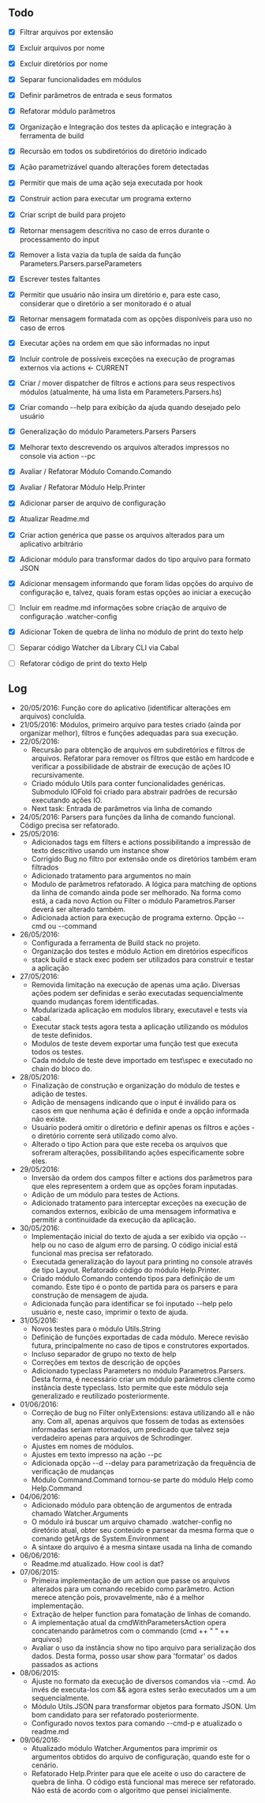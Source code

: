 ## Todo
- [x] Filtrar arquivos por extensão
- [x] Excluir arquivos por nome
- [x] Excluir diretórios por nome
- [x] Separar funcionalidades em módulos
- [x] Definir parâmetros de entrada e seus formatos
- [x] Refatorar módulo parâmetros
- [x] Organização e Integração dos testes da aplicação e integração à ferramenta de build
- [x] Recursão em todos os subdiretórios do diretório indicado
- [x] Ação parametrizável quando alterações forem detectadas
- [x] Permitir que mais de uma ação seja executada por hook
- [x] Construir action para executar um programa externo
- [x] Criar script de build para projeto
- [x] Retornar mensagem descritiva no caso de erros durante o processamento do input
- [x] Remover a lista vazia da tupla de saída da função Parameters.Parsers.parseParameters
- [x] Escrever testes faltantes
- [x] Permitir que usuário não insira um diretório e, para este caso, considerar que o diretório a ser monitorado é o atual
- [x] Retornar mensagem formatada com as opções disponíveis para uso no caso de erros
- [x] Executar ações na ordem em que são informadas no input
- [x] Incluir controle de possíveis exceções na execução de programas externos via actions <- CURRENT
- [x] Criar / mover dispatcher de filtros e actions para seus respectivos módulos (atualmente, há uma lista em Parameters.Parsers.hs)
- [x] Criar comando --help para exibição da ajuda quando desejado pelo usuário
- [x] Generalização do módulo Parameters.Parsers Parsers
- [x] Melhorar texto descrevendo os arquivos alterados impressos no console via action --pc
- [x] Avaliar / Refatorar Módulo Comando.Comando
- [x] Avaliar / Refatorar Módulo Help.Printer
- [x] Adicionar parser de arquivo de configuração
- [x] Atualizar Readme.md
- [x] Criar action genérica que passe os arquivos alterados para um aplicativo arbitrário
- [x] Adicionar módulo para transformar dados do tipo arquivo para formato JSON
- [x] Adicionar mensagem informando que foram lidas opções do arquivo de configuração e, talvez, quais foram estas opções ao iniciar a execução
- [ ] Incluir em readme.md informações sobre criação de arquivo de configuração .watcher-config
- [x] Adicionar Token de quebra de linha no módulo de print do texto help
- [ ] Separar código Watcher da Library CLI via Cabal
- [ ] Refatorar código de print do texto Help


## Log
- 20/05/2016: Função core do aplicativo (identificar alterações em arquivos) concluída.
- 21/05/2016: Módulos, primeiro arquivo para testes criado (ainda por organizar melhor), filtros e funções adequadas para sua execução.
- 22/05/2016:
    - Recursão para obtenção de arquivos em subdiretórios e filtros de arquivos. Refatorar para remover os filtros que estão em hardcode e verificar a possibilidade de abstrair de execução de ações IO recursivamente.
    - Criado módulo Utils para conter funcionalidades genéricas. Submodulo IOFold foi criado para abstrair padrões de recursão executando ações IO.
    - Next task: Entrada de parâmetros via linha de comando
- 24/05/2016: Parsers para funções da linha de comando funcional. Código precisa ser refatorado.
- 25/05/2016:
    - Adicionados tags em filters e actions possibilitando a impressão de texto descritivo usando um instance show
    - Corrigido Bug no filtro por extensão onde os diretórios também eram filtrados
    - Adicionado tratamento para argumentos no main
    - Modulo de parâmetros refatorado. A lógica para matching de options da linha de comando ainda pode ser melhorado. Na forma como está, a cada novo Action ou Filter o módulo Parametros.Parser deverá ser alterado também.
    - Adicionada action para execução de programa externo. Opção --cmd ou --command
- 26/05/2016:
    - Configurada a ferramenta de Build stack no projeto.
    - Organização dos testes e módulo Action em diretórios específicos
    - stack build e stack exec podem ser utilizados para construir e testar a aplicação
- 27/05/2016:
    - Removida limitação na execução de apenas uma ação. Diversas ações podem ser definidas e serão executadas sequencialmente quando mudanças forem identificadas.
    - Modularizada aplicação em modulos library, executavel e tests via cabal.
    - Executar stack tests agora testa a aplicação utilizando os módulos de teste definidos.
    - Modulos de teste devem exportar uma função test que executa todos os testes.
    - Cada módulo de teste deve importado em test\spec e executado no chain do bloco do.
- 28/05/2016:
    - Finalização de construção e organização do módulo de testes e adição de testes.
    - Adição de mensagens indicando que o input é inválido para os casos em que nenhuma ação é definida e onde a opção informada não existe.
    - Usuário poderá omitir o diretório e definir apenas os filtros e ações - o diretório corrente será utilizado como alvo.
    - Alterado o tipo Action para que este receba os arquivos que sofreram alterações, possibilitando ações especificamente sobre eles.
- 29/05/2016:
    - Inversão da ordem dos campos filter e actions dos parâmetros para que eles representem a ordem que as opções foram inputadas.
    - Adição de um módulo para testes de Actions.
    - Adicionado tratamento para interceptar exceções na execução de comandos externos, exibicão de uma mensagem informativa e permitir a continuidade da execução da aplicação.
- 30/05/2016:
    - Implementação inicial do texto de ajuda a ser exibido via opção --help ou no caso de algum erro de parsing. O código inicial está funcional mas precisa ser refatorado.
    - Executada generalização do layout para printing no console através de tipo Layout. Refatorado código do módulo Help.Printer.
    - Criado módulo Comando contendo tipos para definição de um comando. Este tipo é o ponto de partida para os parsers e para construção de mensagem de ajuda.
    - Adicionada função para identificar se foi inputado --help pelo usuário e, neste caso, imprimir o texto de ajuda.
- 31/05/2016:
    - Novos testes para o módulo Utils.String
    - Definição de funções exportadas de cada módulo. Merece revisão futura, principalmente no caso de tipos e construtores exportados.
    - Incluso separador de grupo no texto de help
    - Correções em textos de descrição de opções
    - Adicionado typeclass Parameters no módulo Parametros.Parsers. Desta forma, é necessário criar um módulo parâmetros cliente como instância deste typeclass. Isto permite que este módulo seja generalizado e reutilizado posteriormente.
 - 01/06/2016:
    - Correção de bug no Filter onlyExtensions: estava utilizando all e não any. Com all, apenas arquivos que fossem de todas as extensões informadas seriam retornados, um predicado que talvez seja verdadeiro apenas para arquivos de Schrodinger.
    - Ajustes em nomes de módulos.
    - Ajustes em texto impresso na ação --pc
    - Adicionada opção --d --delay para parametrização da frequência de verificação de mudanças
    - Módulo Command.Command tornou-se parte do módulo Help como Help.Command
 - 04/06/2016:
    - Adicionado módulo para obtenção de argumentos de entrada chamado Watcher.Arguments
    - O módulo irá buscar um arquivo chamado .watcher-config no diretório atual, obter seu conteúdo e parsear da mesma forma que o comando getArgs de System.Environment
    - A sintaxe do arquivo é a mesma sintaxe usada na linha de comando
- 06/06/2016:
    - Readme.md atualizado. How cool is dat?
- 07/06/2015:
    - Primeira implementação de um action que passe os arquivos alterados para um comando recebido como parâmetro. Action merece atenção pois, provavelmente, não é a melhor implementação.
    - Extração de helper function para fomatação de linhas de comando.
    - A implementação atual da cmdWithParametersAction opera concatenando parâmetros com o commando (cmd ++ " " ++ arquivos)
    - Avaliar o uso da instância show no tipo arquivo para serialização dos dados. Desta forma, posso usar show para 'formatar' os dados passados as actions
- 08/06/2015:
    - Ajuste no formato da execução de diversos comandos via --cmd. Ao invés de executa-los com && agora estes serão executados um a um sequencialmente.
    - Módulo Utils.JSON para transformar objetos para formato JSON. Um bom candidato para ser refatorado posteriormente.
    - Configurado novos textos para comando --cmd-p e atualizado o readme.md
- 09/06/2016:
    - Atualizado módulo Watcher.Argumentos para imprimir os argumentos obtidos do arquivo de configuração, quando este for o cenário.
    - Refatorado Help.Printer para que ele aceite o uso do caractere de quebra de linha. O código está funcional mas merece ser refatorado. Não está de acordo com o algoritmo que pensei inicialmente.